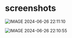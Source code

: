 # screenshots
![IMAGE 2024-06-26 22:11:10](https://github.com/kdhemeng09/rn-assignment5-11357146/assets/152210669/f08e7bd3-8e8e-459e-8cc0-f08434af0567)

![IMAGE 2024-06-26 22:10:55](https://github.com/kdhemeng09/rn-assignment5-11357146/assets/152210669/ba8a11c9-8d4f-4006-b52e-68dcd7edacb2)
